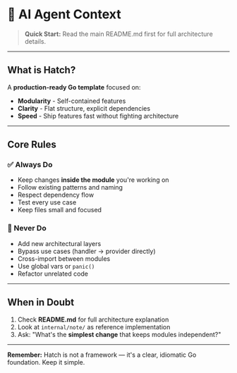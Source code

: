 # 🧠 AI Agent Context

> **Quick Start:** Read the main README.md first for full architecture details.

---

## What is Hatch?

A **production-ready Go template** focused on:
- **Modularity** - Self-contained features
- **Clarity** - Flat structure, explicit dependencies
- **Speed** - Ship features fast without fighting architecture

---

## Core Rules

### ✅ Always Do
- Keep changes **inside the module** you're working on
- Follow existing patterns and naming
- Respect dependency flow
- Test every use case
- Keep files small and focused

### 🚫 Never Do
- Add new architectural layers
- Bypass use cases (handler → provider directly)
- Cross-import between modules
- Use global vars or `panic()`
- Refactor unrelated code

---

## When in Doubt

1. Check **README.md** for full architecture explanation
2. Look at `internal/note/` as reference implementation
3. Ask: "What's the **simplest change** that keeps modules independent?"

---

**Remember:** Hatch is not a framework — it's a clear, idiomatic Go foundation. Keep it simple.